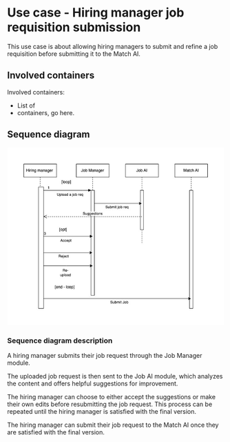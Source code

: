 # Use case - Hiring manager job requisition submission

This use case is about allowing hiring managers to submit and refine a job requisition before submitting it to the Match AI.

## Involved containers
<Container image goes here>

Involved containers:
- List of 
- containers, go here.

## Sequence diagram
![hiringmanager-submission.jpg](images%2Fhiringmanager-submission.jpg)

### Sequence diagram description

A hiring manager submits their job request through the Job Manager module. 

The uploaded job request is then sent to the Job AI module, which analyzes the content and offers helpful suggestions for improvement.

The hiring manager can choose to either accept the suggestions or make their own edits before resubmitting the job request. This process can be repeated until the hiring manager is satisfied with the final version.

The hiring manager can submit their job request to the Match AI once they are satisfied with the final version.